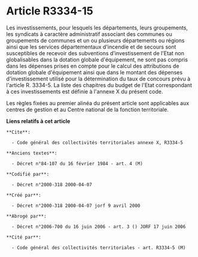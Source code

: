 # Article R3334-15

Les investissements, pour lesquels les départements, leurs groupements, les syndicats à caractère administratif associant des
communes ou groupements de communes et un ou plusieurs départements ou régions ainsi que les services départementaux
d'incendie et de secours sont susceptibles de recevoir des subventions d'investissement de l'Etat non globalisables dans la
dotation globale d'équipement, ne sont pas compris dans les dépenses prises en compte pour le calcul des attributions de
dotation globale d'équipement ainsi que dans le montant des dépenses d'investissement utilisé pour la détermination du taux
de concours prévu à l'article R. 3334-5. La liste des chapitres du budget de l'Etat correspondant à ces investissements est
définie à l'annexe X du présent code.

Les règles fixées au premier alinéa du présent article sont applicables aux centres de gestion et au Centre national de la
fonction territoriale.

**Liens relatifs à cet article**

	**Cite**:

	  - Code général des collectivités territoriales annexe X, R3334-5

	**Anciens textes**:

	  - Décret n°84-107 du 16 février 1984 - art. 4 (M)

	**Codifié par**:

	  - Décret n°2000-318 2000-04-07

	**Créé par**:

	  - Décret n°2000-318 2000-04-07 jorf 9 avril 2000

	**Abrogé par**:

	  - Décret n°2006-700 du 16 juin 2006 - art. 3 () JORF 17 juin 2006

	**Cité par**:

	  - Code général des collectivités territoriales - art. R3334-5 (M)
